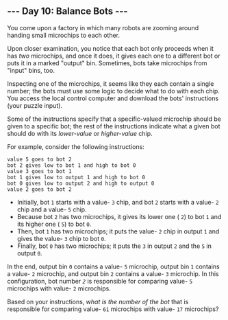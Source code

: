 ## \-\-\- Day 10: Balance Bots ---

You come upon a factory in which many robots are zooming around handing small microchips to each other.

Upon closer examination, you notice that each bot only proceeds when it has _two_ microchips, and once it does, it gives each one to a different bot or puts it in a marked "output" bin. Sometimes, bots take microchips from "input" bins, too.

Inspecting one of the microchips, it seems like they each contain a single number; the bots must use some logic to decide what to do with each chip. You access the local control computer and download the bots' instructions (your puzzle input).

Some of the instructions specify that a specific-valued microchip should be given to a specific bot; the rest of the instructions indicate what a given bot should do with its _lower-value_ or _higher-value_ chip.

For example, consider the following instructions:

```
value 5 goes to bot 2
bot 2 gives low to bot 1 and high to bot 0
value 3 goes to bot 1
bot 1 gives low to output 1 and high to bot 0
bot 0 gives low to output 2 and high to output 0
value 2 goes to bot 2

```

- Initially, bot `1` starts with a value- `3` chip, and bot `2` starts with a value- `2` chip and a value- `5` chip.
- Because bot `2` has two microchips, it gives its lower one ( `2`) to bot `1` and its higher one ( `5`) to bot `0`.
- Then, bot `1` has two microchips; it puts the value- `2` chip in output `1` and gives the value- `3` chip to bot `0`.
- Finally, bot `0` has two microchips; it puts the `3` in output `2` and the `5` in output `0`.

In the end, output bin `0` contains a value- `5` microchip, output bin `1` contains a value- `2` microchip, and output bin `2` contains a value- `3` microchip. In this configuration, bot number _`2`_ is responsible for comparing value- `5` microchips with value- `2` microchips.

Based on your instructions, _what is the number of the bot_ that is responsible for comparing value- `61` microchips with value- `17` microchips?